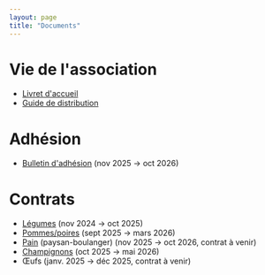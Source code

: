 ```yaml
---
layout: page
title: "Documents"
---
```


# Vie de l'association

- [Livret d'accueil](https://amapola.s3.fr-par.scw.cloud/AMAPOLA%20-%20Livret%20d%27accueil.pdf)
- [Guide de distribution](https://amapola.s3.fr-par.scw.cloud/AMAPOLA%20-%20Guide%20de%20distribution.pdf)

# Adhésion

- [Bulletin d'adhésion](https://amapola.s3.fr-par.scw.cloud/2025-2026/AMAPOLA%20-%20Bulletin%20d%E2%80%99adh%C3%A9sion%202025-26.pdf) (nov 2025 → oct 2026)

# Contrats

- [Légumes](https://amapola.s3.fr-par.scw.cloud/2025-2026/AMAPOLA%20-%20Contrat%20Village%20Potager%202025-26.pdf) (nov 2024 → oct 2025)
- [Pommes/poires](https://amapola.s3.fr-par.scw.cloud/2025-2026/AMAPOLA%20-%20Contrat%20pommes%202025-26.pdf) (sept 2025 → mars 2026)
- [Pain](https://amapola.s3.fr-par.scw.cloud/2025-2026/AMAPOLA%20-%20Contrat%20pain%202025-26.pdf) (paysan-boulanger) (nov 2025 → oct 2026, contrat à venir)
- [Champignons](https://amapola.s3.fr-par.scw.cloud/2025-2026/AMAPOLA%20-%20Contrat%20champignons%202025-26.pdf) (oct 2025 → mai 2026)
- Œufs (janv. 2025 → déc 2025, contrat à venir)
